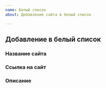 ```yaml
---
name: Белый список
about: Добавление сайта в белый список

---
```


## Добавление в белый список
### Название сайта


### Ссылка на сайт


### Описание
